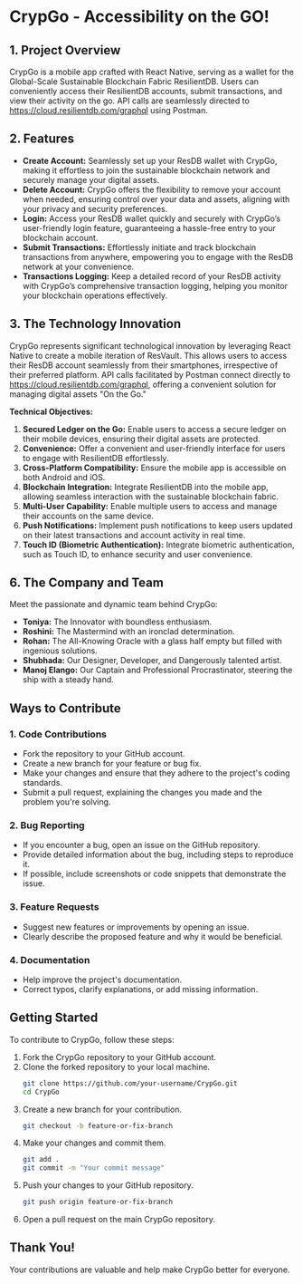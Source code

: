 # CrypGo - Accessibility on the GO!

## 1. Project Overview
CrypGo is a mobile app crafted with React Native, serving as a wallet for the Global-Scale Sustainable Blockchain Fabric ResilientDB. Users can conveniently access their ResilientDB accounts, submit transactions, and view their activity on the go. API calls are seamlessly directed to https://cloud.resilientdb.com/graphql using Postman.

## 2. Features
- **Create Account:** Seamlessly set up your ResDB wallet with CrypGo, making it effortless to join the sustainable blockchain network and securely manage your digital assets.
- **Delete Account:** CrypGo offers the flexibility to remove your account when needed, ensuring control over your data and assets, aligning with your privacy and security preferences.
- **Login:** Access your ResDB wallet quickly and securely with CrypGo’s user-friendly login feature, guaranteeing a hassle-free entry to your blockchain account.
- **Submit Transactions:** Effortlessly initiate and track blockchain transactions from anywhere, empowering you to engage with the ResDB network at your convenience.
- **Transactions Logging:** Keep a detailed record of your ResDB activity with CrypGo’s comprehensive transaction logging, helping you monitor your blockchain operations effectively.

## 3. The Technology Innovation
CrypGo represents significant technological innovation by leveraging React Native to create a mobile iteration of ResVault. This allows users to access their ResDB account seamlessly from their smartphones, irrespective of their preferred platform. API calls facilitated by Postman connect directly to https://cloud.resilientdb.com/graphql, offering a convenient solution for managing digital assets "On the Go."

**Technical Objectives:**
1. **Secured Ledger on the Go:** Enable users to access a secure ledger on their mobile devices, ensuring their digital assets are protected.
2. **Convenience:** Offer a convenient and user-friendly interface for users to engage with ResilientDB effortlessly.
3. **Cross-Platform Compatibility:** Ensure the mobile app is accessible on both Android and iOS.
4. **Blockchain Integration:** Integrate ResilientDB into the mobile app, allowing seamless interaction with the sustainable blockchain fabric.
5. **Multi-User Capability:** Enable multiple users to access and manage their accounts on the same device.
6. **Push Notifications:** Implement push notifications to keep users updated on their latest transactions and account activity in real time.
7. **Touch ID (Biometric Authentication):** Integrate biometric authentication, such as Touch ID, to enhance security and user convenience.

## 6. The Company and Team
Meet the passionate and dynamic team behind CrypGo:
- **Toniya:** The Innovator with boundless enthusiasm.
- **Roshini:** The Mastermind with an ironclad determination.
- **Rohan:** The All-Knowing Oracle with a glass half empty but filled with ingenious solutions.
- **Shubhada:** Our Designer, Developer, and Dangerously talented artist.
- **Manoj Elango:** Our Captain and Professional Procrastinator, steering the ship with a steady hand.

## Ways to Contribute

### 1. Code Contributions
- Fork the repository to your GitHub account.
- Create a new branch for your feature or bug fix.
- Make your changes and ensure that they adhere to the project's coding standards.
- Submit a pull request, explaining the changes you made and the problem you're solving.

### 2. Bug Reporting
- If you encounter a bug, open an issue on the GitHub repository.
- Provide detailed information about the bug, including steps to reproduce it.
- If possible, include screenshots or code snippets that demonstrate the issue.

### 3. Feature Requests
- Suggest new features or improvements by opening an issue.
- Clearly describe the proposed feature and why it would be beneficial.

### 4. Documentation
- Help improve the project's documentation.
- Correct typos, clarify explanations, or add missing information.

## Getting Started

To contribute to CrypGo, follow these steps:

1. Fork the CrypGo repository to your GitHub account.
2. Clone the forked repository to your local machine.
   ```bash
   git clone https://github.com/your-username/CrypGo.git
   cd CrypGo
   ```
3. Create a new branch for your contribution.
   ```bash
   git checkout -b feature-or-fix-branch
   ```
4. Make your changes and commit them.
   ```bash
   git add .
   git commit -m "Your commit message"
   ```
5. Push your changes to your GitHub repository.
   ```bash
   git push origin feature-or-fix-branch
   ```
6. Open a pull request on the main CrypGo repository.

## Thank You!

Your contributions are valuable and help make CrypGo better for everyone.
